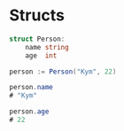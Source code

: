 # Structs

```csharp
struct Person:
    name string
    age  int
```

```csharp
person := Person("Kym", 22)

person.name
# "Kym"

person.age
# 22
```
